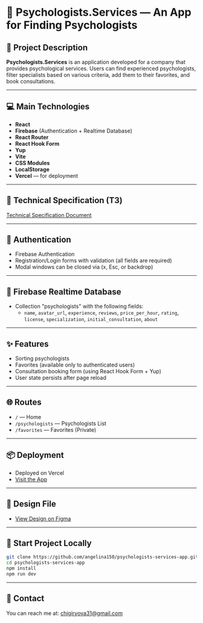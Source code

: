 # 🧠 **Psychologists.Services** — An App for Finding Psychologists

## 📌 **Project Description**

**Psychologists.Services** is an application developed for a company that provides psychological services. Users can find experienced psychologists, filter specialists based on various criteria, add them to their favorites, and book consultations.

---

## 💻 **Main Technologies**

- **React**
- **Firebase** (Authentication + Realtime Database)
- **React Router**
- **React Hook Form**
- **Yup**
- **Vite**
- **CSS Modules**
- **LocalStorage**
- **Vercel** — for deployment

---

## 🎯 **Technical Specification (TЗ)**

[Technical Specification Document](https://docs.google.com/document/d/1PrTxBn6HQbb0Oz17g5_zvyLGIOZg0TIP3HPaEEp6ZLs/edit?pli=1&tab=t.0)

---

## 🔐 **Authentication**

- Firebase Authentication
- Registration/Login forms with validation (all fields are required)
- Modal windows can be closed via (x, Esc, or backdrop)

---

## 📂 **Firebase Realtime Database**

- Collection "psychologists" with the following fields:
  - `name`, `avatar_url`, `experience`, `reviews`, `price_per_hour`, `rating`, `license`, `specialization`, `initial_consultation`, `about`

---

## ✨ **Features**

- Sorting psychologists
- Favorites (available only to authenticated users)
- Consultation booking form (using React Hook Form + Yup)
- User state persists after page reload

---

## 🌐 **Routes**

- `/` — Home
- `/psychologists` — Psychologists List
- `/favorites` — Favorites (Private)

---

## 📦 **Deployment**

- Deployed on Vercel
- [Visit the App](https://psychologists-services-app-seven.vercel.app/)

---

## 📁 **Design File**

- [View Design on Figma](https://www.figma.com/file/I5vjNb0NsJOpQRnRpMloSY/Psychologists.Services?type=design&node-id=0-1&mode=design&t=4zfT2zFANRbp1fCK-0)

---

## 🚀 **Start Project Locally**

```bash
git clone https://github.com/angelina150/psychologists-services-app.git
cd psychologists-services-app
npm install
npm run dev
```

---

## 📨 Contact

You can reach me at: [chigiryova31@gmail.com](mailto:chigiryova31@gmail.com)
